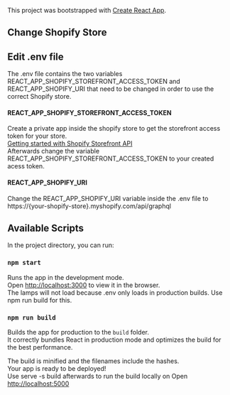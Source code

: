 This project was bootstrapped with [Create React App](https://github.com/facebook/create-react-app).

## Change Shopify Store

## Edit .env file

The .env file contains the two variables REACT_APP_SHOPIFY_STOREFRONT_ACCESS_TOKEN and REACT_APP_SHOPIFY_URI that need to be changed in order to use the correct Shopify store.

#### REACT_APP_SHOPIFY_STOREFRONT_ACCESS_TOKEN

Create a private app inside the shopify store to get the storefront access token for your store.<br />
[Getting started with Shopify Storefront API](https://shopify.dev/docs/storefront-api/getting-started) <br />
Afterwards change the variable REACT_APP_SHOPIFY_STOREFRONT_ACCESS_TOKEN to your created acess token.

#### REACT_APP_SHOPIFY_URI

Change the REACT_APP_SHOPIFY_URI variable inside the .env file to https://{your-shopify-store}.myshopify.com/api/graphql

## Available Scripts

In the project directory, you can run:

### `npm start`

Runs the app in the development mode.<br />
Open [http://localhost:3000](http://localhost:3000) to view it in the browser.<br />
The lamps will not load because .env only loads in production builds. Use npm run build for this.

### `npm run build`

Builds the app for production to the `build` folder.<br />
It correctly bundles React in production mode and optimizes the build for the best performance.

The build is minified and the filenames include the hashes.<br />
Your app is ready to be deployed!<br />
Use serve -s build afterwards to run the build locally on Open [http://localhost:5000](http://localhost:5000)
